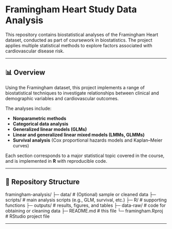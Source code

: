# Framingham Heart Study Data Analysis

This repository contains biostatistical analyses of the Framingham Heart dataset, conducted as part of coursework in biostatistics. The project applies multiple statistical methods to explore factors associated with cardiovascular disease risk.

---

## 📊 Overview

Using the Framingham dataset, this project implements a range of biostatistical techniques to investigate relationships between clinical and demographic variables and cardiovascular outcomes.

The analyses include:
- **Nonparametric methods**
- **Categorical data analysis**
- **Generalized linear models (GLMs)**
- **Linear and generalized linear mixed models (LMMs, GLMMs)**
- **Survival analysis** (Cox proportional hazards models and Kaplan–Meier curves)

Each section corresponds to a major statistical topic covered in the course, and is implemented in **R** with reproducible code.

---

## 📁 Repository Structure

framingham-analysis/
├─ data/              # (Optional) sample or cleaned data
├─ scripts/           # main analysis scripts (e.g., GLM, survival, etc.)
├─ R/                 # supporting functions
├─ outputs/           # results, figures, and tables
├─ data-raw/          # code for obtaining or cleaning data
├─ README.md          # this file
└─ framingham.Rproj   # RStudio project file

---
